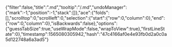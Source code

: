 {"filter":false,"title":".md","tooltip":"/.md","undoManager":{"mark":-1,"position":-1,"stack":[]},"ace":{"folds":[],"scrolltop":0,"scrollleft":0,"selection":{"start":{"row":0,"column":0},"end":{"row":0,"column":0},"isBackwards":false},"options":{"guessTabSize":true,"useWrapMode":false,"wrapToView":true},"firstLineState":0},"timestamp":1565080305942,"hash":"47c4166af0e4e93fb0d2a0c0a5d122748a6a3ad5"}